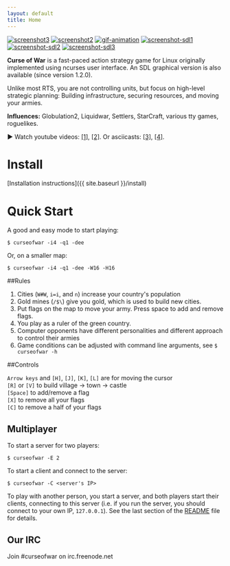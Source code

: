 ```yaml
---
layout: default
title: Home
---
```


[![screenshot3](http://i.imgur.com/QhsgqRbs.png)](http://i.imgur.com/QhsgqRb.png)
[![screenshot2](http://i.imgur.com/JoVcPvTs.png)](http://i.imgur.com/JoVcPvT.png) 
[![gif-animation](http://i.imgur.com/K2AV6zSs.gif)](http://i.imgur.com/K2AV6zS.gif) 
[![screenshot-sdl1](http://i.imgur.com/i4CgNVes.png)](http://i.imgur.com/i4CgNVe.png) 
[![screenshot-sdl2](http://i.imgur.com/eUFmyjUs.png)](http://i.imgur.com/eUFmyjU.png) 
[![screenshot-sdl3](http://i.imgur.com/YM0nYQvs.png)](http://i.imgur.com/YM0nYQv.png) 

**Curse of War** is a fast-paced action strategy game for Linux originally 
implemented using ncurses user interface. An SDL graphical version is also available (since version 1.2.0).

Unlike most RTS, you are not controlling units, but focus on high-level 
strategic planning: Building infrastructure, securing resources, 
and moving your armies.

**Influences:** Globulation2, Liquidwar, Settlers, StarCraft, various tty games, roguelikes.

**&#9654;** 
Watch youtube videos: [[1]](http://youtu.be/FZH4qbIxpx4), [[2]](http://youtu.be/Egh3Jw-XafU).
Or asciicasts: [[3]](http://ascii.io/a/4950), [[4]](http://ascii.io/a/4951).

<!--
## Videos

[![](http://i.imgur.com/mN7lBYi.png)](http://youtu.be/FZH4qbIxpx4) 
[![](http://i.imgur.com/4RSZixh.png)](http://youtu.be/EzGuR66gemw) 
[![](http://i.imgur.com/yxQPCUL.png)](http://youtu.be/Egh3Jw-XafU)
-->

# Install

[Installation instructions]({{ site.baseurl }}/install)

# Quick Start

A good and easy mode to start playing:

    $ curseofwar -i4 -q1 -dee

Or, on a smaller map:

    $ curseofwar -i4 -q1 -dee -W16 -H16

##Rules 

1. Cities (`W#W`, `i=i`, and ` n `) increase your country's population
2. Gold mines (`/$\`) give you gold, which is used to build new cities.
3. Put flags on the map to move your army. Press space to add and remove flags.
4. You play as a ruler of the green country.
5. Computer opponents have different personalities and different approach to control their armies
6. Game conditions can be adjusted with command line arguments, see `$ curseofwar -h`

##Controls

`Arrow keys` and `[H]`, `[J]`, `[K]`, `[L]` are for moving the cursor
<br />
`[R]` or `[V]`  to build village -> town -> castle
<br />
`[Space]`    to add/remove a flag
<br />
`[X]`        to remove all your flags
<br />
`[C]`        to remove a half of your flags

## Multiplayer
To start a server for two players:

    $ curseofwar -E 2

To start a client and connect to the server:

    $ curseofwar -C <server's IP> 
                                       
To play with another person, you start a server, and both players start their clients, connecting to this server (i.e. if you run the server, you should connect to your own IP, `127.0.0.1`). See the last section of the [README](https://github.com/a-nikolaev/curseofwar#readme) file for details.

## Our IRC
Join #curseofwar on irc.freenode.net 

<!--
<div id="home">
  <h1>The main header</h1>
  <ul class="posts">
    {% for post in site.posts %}
      <li><span>{{ post.date | date_to_string }}</span> &raquo; <a href="{{ post.url }}">{{ post.title }}</a></li>
    {% endfor %}
  </ul>
</div>
-->
